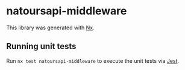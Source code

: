 # natoursapi-middleware

This library was generated with [Nx](https://nx.dev).

## Running unit tests

Run `nx test natoursapi-middleware` to execute the unit tests via [Jest](https://jestjs.io).
